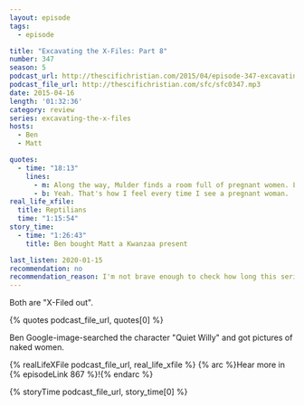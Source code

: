 ```yaml
---
layout: episode
tags:
  - episode

title: "Excavating the X-Files: Part 8"
number: 347
season: 5
podcast_url: http://thescifichristian.com/2015/04/episode-347-excavating-the-x-files-part-8/
podcast_file_url: http://thescifichristian.com/sfc/sfc0347.mp3
date: 2015-04-16
length: '01:32:36'
category: review
series: excavating-the-x-files
hosts:
  - Ben
  - Matt

quotes:
  - time: "18:13"
    lines:
      - m: Along the way, Mulder finds a room full of pregnant women. Like, all hooked up to those machines. So there's something not right happening.
      - b: Yeah. That's how I feel every time I see a pregnant woman.
real_life_xfile: 
  title: Reptilians
  time: "1:15:54"
story_time:
  - time: "1:26:43"
    title: Ben bought Matt a Kwanzaa present

last_listen: 2020-01-15
recommendation: no
recommendation_reason: I'm not brave enough to check how long this series lasts.
---
```


Both are "X-Filed out".

{% quotes podcast_file_url, quotes[0] %}

Ben Google-image-searched the character "Quiet Willy" and got pictures of naked women.

{% realLifeXFile podcast_file_url, real_life_xfile %}
{% arc %}Hear more in {% episodeLink 867 %}!{% endarc %}

{% storyTime podcast_file_url, story_time[0] %}